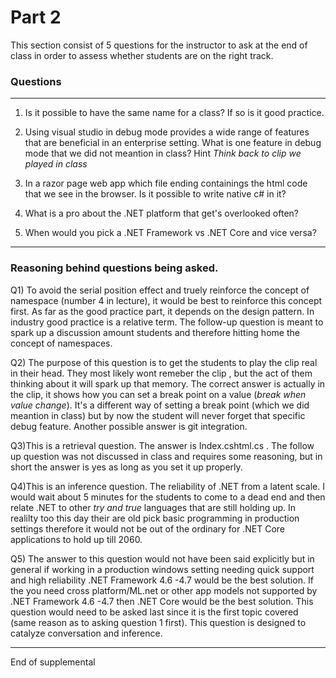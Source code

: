# Part 2

This section consist of 5 questions for the instructor to ask at the end of class in order to assess whether students are on the right track.

### Questions
---
1) Is it possible to have the same name for a class? If so is it good practice.

2) Using visual studio in debug mode provides a wide range of features that are beneficial in an enterprise setting. What is one feature in debug mode that we did not meantion in class? Hint *Think back to clip we played in class*

3) In a razor page web app which file ending containings the html code that we see in the browser. Is it possible to write native c# in it?

4) What is a pro about the .NET platform that get's overlooked often?

5) When would you pick a .NET Framework vs .NET Core and vice versa?

---
### Reasoning behind questions being asked.

Q1) To avoid the serial position effect and truely reinforce the concept of namespace (number 4 in lecture), it would be best to reinforce this concept first. As far as the good practice part, it depends on the design pattern. In industry good practice is a relative term. The follow-up question is meant to spark up a discussion amount students and therefore hitting home the concept of namespaces. 

Q2) The purpose of this question is to get the students to play the clip real in their head. They most likely wont remeber the clip , but the act of them thinking about it will spark up that memory. The correct answer is actually in the clip, it shows how you can set a break point on a value (*break when value change*). It's a different way of setting a break point (which we did meantion in class) but by now the student will never forget that specific debug feature. Another possible answer is git integration.

Q3)This is a retrieval question. The answer is Index.cshtml.cs . The follow up question was not discussed in class and requires some reasoning, but in short the answer is yes as long as you set it up properly.

Q4)This is an inference question. The reliability of .NET from a latent scale. I would wait about 5 minutes for the students to come to a dead end and then relate .NET to other *try and true* languages that are still holding up. In realilty too this day their are old pick basic programming in production settings therefore it would not be out of the ordinary for .NET Core applications to hold up till 2060.

Q5) The answer to this question would not have been said explicitly but in general if working in a production windows setting needing quick support and high reliability .NET Framework 4.6 -4.7 would be the best solution. If the you need cross platform/ML.net or other app models not supported by .NET Framework 4.6 -4.7 then .NET Core would be the best solution. This question would need to be asked last since it is the first topic covered (same reason as to asking question 1 first). This question is designed to catalyze conversation and inference. 

---
End of supplemental
